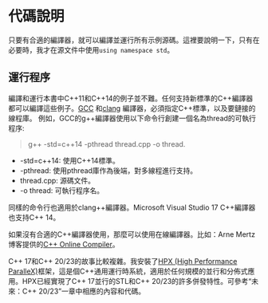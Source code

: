 # 代碼說明

只要有合適的編譯器，就可以編譯並運行所有示例源碼。這裡要說明一下，只有在必要時，我才在源文件中使用`using namespace std`。

## 運行程序

編譯和運行本書中C++11和C++14的例子並不難。任何支持新標準的C++編譯器都可以編譯這些例子。[GCC]( https://gcc.gnu.org/) 和[clang]( https://clang.llvm.org/) 編譯器，必須指定C++標準，以及要鏈接的線程庫。 例如，GCC的g++編譯器使用以下命令行創建一個名為thread的可執行程序:

> g++ -std=c++14 -pthread thread.cpp -o thread.

* -std=c++14: 使用C++14標準。
* -pthread: 使用pthread庫作為後端，對多線程進行支持。
* thread.cpp: 源碼文件。
*  -o thread: 可執行程序名。

同樣的命令行也適用於clang++編譯器。Microsoft Visual Studio 17 C++編譯器也支持C++ 14。

如果沒有合適的C++編譯器使用，那麼可以使用在線編譯器。比如：Arne Mertz博客提供的[C++ Online Compiler](https://arne-mertz.de/2017/05/online-compilers)。

C++ 17和C++ 20/23的故事比較複雜。我安裝了[HPX (High Performance ParalleX)](http://stellar.cct.lsu.edu/projects/hpx/)框架，這是個C++通用運行時系統，適用於任何規模的並行和分佈式應用。HPX已經實現了C++ 17並行的STL和C++ 20/23的許多併發特性。可參考“未來：C++ 20/23”一章中相應的內容和代碼。

